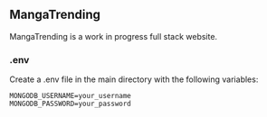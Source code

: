 ## MangaTrending

MangaTrending is a work in progress full stack website.


### .env
Create a .env file in the main directory with the following variables:
```
MONGODB_USERNAME=your_username
MONGODB_PASSWORD=your_password
```


